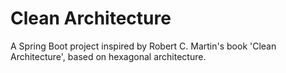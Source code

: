 # Clean Architecture

A Spring Boot project inspired by Robert C. Martin's book 'Clean Architecture', based on hexagonal architecture.

